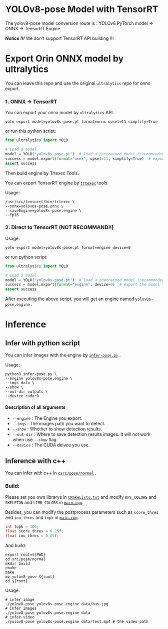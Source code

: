 # YOLOv8-pose Model with TensorRT

The yolov8-pose model conversion route is :
YOLOv8 PyTorch model -> ONNX -> TensorRT Engine

***Notice !!!*** We don't support TensorRT API building !!!

# Export Orin ONNX model by ultralytics

You can leave this repo and use the original `ultralytics` repo for onnx export.

### 1. ONNX -> TensorRT

You can export your onnx model by `ultralytics` API.

``` shell
yolo export model=yolov8s-pose.pt format=onnx opset=11 simplify=True
```

or run this python script:

```python
from ultralytics import YOLO

# Load a model
model = YOLO("yolov8s-pose.pt")  # load a pretrained model (recommended for training)
success = model.export(format="onnx", opset=11, simplify=True)  # export the model to onnx format
assert success
```

Then build engine by Trtexec Tools.

You can export TensorRT engine by [`trtexec`](https://github.com/NVIDIA/TensorRT/tree/main/samples/trtexec) tools.

Usage:

``` shell
/usr/src/tensorrt/bin/trtexec \
--onnx=yolov8s-pose.onnx \
--saveEngine=yolov8s-pose.engine \
--fp16
```

### 2. Direct to TensorRT (NOT RECOMMAND!!)

Usage:

```shell
yolo export model=yolov8s-pose.pt format=engine device=0
```

or run python script:

```python
from ultralytics import YOLO

# Load a model
model = YOLO("yolov8s-pose.pt")  # load a pretrained model (recommended for training)
success = model.export(format="engine", device=0)  # export the model to engine format
assert success
```

After executing the above script, you will get an engine named `yolov8s-pose.engine` .

# Inference

## Infer with python script

You can infer images with the engine by [`infer-pose.py`](../infer-pose.py) .

Usage:

``` shell
python3 infer-pose.py \
--engine yolov8s-pose.engine \
--imgs data \
--show \
--out-dir outputs \
--device cuda:0
```

#### Description of all arguments

- `--engine` : The Engine you export.
- `--imgs` : The images path you want to detect.
- `--show` : Whether to show detection results.
- `--out-dir` : Where to save detection results images. It will not work when use `--show` flag.
- `--device` : The CUDA deivce you use.

## Inference with c++

You can infer with c++ in [`csrc/pose/normal`](../csrc/pose/normal) .

### Build:

Please set you own librarys in [`CMakeLists.txt`](../csrc/pose/normal/CMakeLists.txt) and modify `KPS_COLORS`
and `SKELETON` and  `LIMB_COLORS`  in [`main.cpp`](../csrc/pose/normal/main.cpp).

Besides, you can modify the postprocess parameters such as `score_thres` and `iou_thres` and `topk`
in [`main.cpp`](../csrc/pose/normal/main.cpp).

```c++
int topk = 100;
float score_thres = 0.25f;
float iou_thres = 0.65f;
```

And build:

``` shell
export root=${PWD}
cd src/pose/normal
mkdir build
cmake ..
make
mv yolov8-pose ${root}
cd ${root}
```

Usage:

``` shell
# infer image
./yolov8-pose yolov8s-pose.engine data/bus.jpg
# infer images
./yolov8-pose yolov8s-pose.engine data
# infer video
./yolov8-pose yolov8s-pose.engine data/test.mp4 # the video path
```
